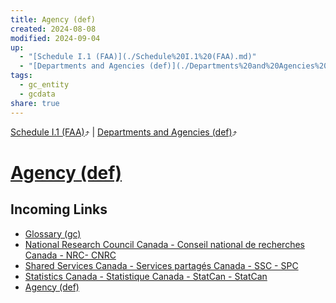 ```yaml
---
title: Agency (def)
created: 2024-08-08
modified: 2024-09-04
up:
  - "[Schedule I.1 (FAA)](./Schedule%20I.1%20(FAA).md)"
  - "[Departments and Agencies (def)](./Departments%20and%20Agencies%20(def).md)"
tags:
  - gc_entity
  - gcdata
share: true
---
```

[Schedule I.1 (FAA)](./Schedule%20I.1%20(FAA).md)⤴️ | [Departments and Agencies (def)](./Departments%20and%20Agencies%20(def).md)⤴️
# [Agency (def)](Agency%2520(def).md#)

## Incoming Links
- [Glossary (gc)](./Glossary%20(gc).md)
- [National Research Council Canada - Conseil national de recherches Canada - NRC- CNRC](./National%20Research%20Council%20Canada%20-%20Conseil%20national%20de%20recherches%20Canada%20-%20NRC-%20CNRC.md)
- [Shared Services Canada - Services partagés Canada - SSC - SPC](./Shared%20Services%20Canada%20-%20Services%20partag%C3%A9s%20Canada%20-%20SSC%20-%20SPC.md)
- [Statistics Canada - Statistique Canada - StatCan - StatCan](./Statistics%20Canada%20-%20Statistique%20Canada%20-%20StatCan%20-%20StatCan.md)
- [Agency (def)](Agency%2520(def).md.md#)

